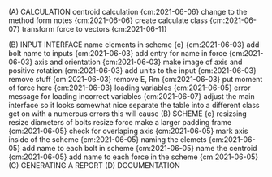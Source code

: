 (A) CALCULATION
    centroid calculation {cm:2021-06-06}
        change to the method form notes {cm:2021-06-06}
    create calculate class {cm:2021-06-07}
    transform force to vectors {cm:2021-06-11}
    
(B) INPUT INTERFACE 
    name elements in scheme {c} {cm:2021-06-03}
        add bolt name to inputs     {cm:2021-06-03}
        add entry for name in force {cm:2021-06-03}
    axis and orientation {cm:2021-06-03}
        make image of axis and positive rotation {cm:2021-06-03}
    add units to the input {cm:2021-06-03}
    remove stuff {cm:2021-06-03}
        remove E, Rm {cm:2021-06-03}
        put moment of force here {cm:2021-06-03}
    loading variables {cm:2021-06-05}
    error message for loading incorrect variables {cm:2021-06-07}
    adjust the main interface so it looks somewhat nice
    separate the table into a different class
        get on with a numerous errors this will cause
(B) SCHEME  {c}
    resizsing
        resize diameters of bolts
        resize force
        make a larger padding frame {cm:2021-06-05}
        check for overlaping
    axis {cm:2021-06-05}
        mark axis inside of the scheme {cm:2021-06-05}
    naming the elemets {cm:2021-06-05}
        add name to each bolt in scheme {cm:2021-06-05}
        name the centroid {cm:2021-06-05}
        add name to each force in the scheme {cm:2021-06-05}
(C) GENERATING A REPORT
(D) DOCUMENTATION